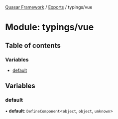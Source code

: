 [Quasar Framework](../index.md) / [Exports](../modules.md) / typings/vue

# Module: typings/vue

## Table of contents

### Variables

- [default](typings_vue.md#default)

## Variables

### default

• **default**: `DefineComponent`<`object`, `object`, `unknown`\>
